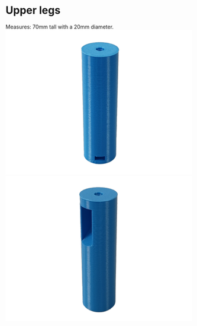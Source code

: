 # Upper legs

Measures:  70mm tall with a 20mm diameter.
![](images/piece.png)
![](images/pieces.png)